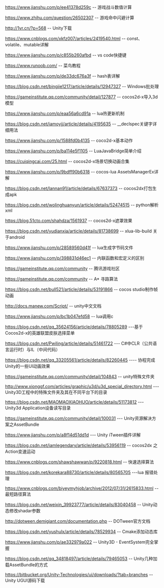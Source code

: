 https://www.jianshu.com/p/ee41378d259c  -- 游戏战斗数值计算

https://www.zhihu.com/question/26502307  -- 游戏命中闪避计算

http://1vr.cn/?p=568    -- Unity下载

https://www.cnblogs.com/xkfz007/articles/2419540.html   -- const、volatile、mutable详解

https://www.jianshu.com/p/c855b260afbd   -- vs code快捷键

https://www.runoob.com/   -- 菜鸟教程

https://www.jianshu.com/p/de33dc676a3f   -- hash表详解

https://blog.csdn.net/bingjie1217/article/details/12947327   -- Windows批处理

https://gameinstitute.qq.com/community/detail/127877   -- cocos2d-x导入3d模型

https://www.jianshu.com/p/eaa56a6cd91a   -- lua热更新机制

https://blog.csdn.net/iamoyjj/article/details/4195635   -- __declspec关键字详细用法

https://www.jianshu.com/p/1588fd0b4135   -- coco2d-x基本动作

https://www.jianshu.com/p/ba114e5f1105   -- LuaJavaBridge简单介绍

https://cuiqingcai.com/25.html   -- cocos2d-x场景切换动画合集

https://www.jianshu.com/p/9bdff90b6318   -- cocos-lua AssetsManagerEx详解

https://blog.csdn.net/lannan91/article/details/67637373    -- cocos2dx打包生成apk

https://blog.csdn.net/wolinghuanyun/article/details/52474515  -- python解析xml

https://blog.51cto.com/shahdza/1561937 -- cocos2d-x遮罩效果

https://blog.csdn.net/yudianxia/article/details/81738699   -- xlua-lib-build 关于android

https://www.jianshu.com/p/28589560d41f  -- lua生成字节码文件

https://www.jianshu.com/p/398831d46ec1  -- 内联函数和宏定义的区别

https://gameinstitute.qq.com/community    -- 腾讯游戏社区

https://gameinstitute.qq.com/community -- A* 寻路算法

https://blog.csdn.net/bull521/article/details/53191866    -- cocos studio制作帧动画

http://docs.manew.com/Script/     -- unity中文文档

https://www.jianshu.com/p/bc1b047efd58   -- lua调用c

https://blog.csdn.net/qq_35624156/article/details/78805289   ---基于Cocos2d-x的英雄联盟皮肤选择菜单

https://blog.csdn.net/Pwiling/article/details/51461722  --- C#中CLR（公共语言运行时）与IL（中间代码）

https://blog.csdn.net/qq_33205561/article/details/82260445     ----  协程完成Unity的一些UI动画效果

https://gameinstitute.qq.com/community/detail/104843   -- unity特殊文件夹

http://www.xionggf.com/articles/graphic/u3d/u3d_special_directory.html   --- Unity3D工程中的特殊文件夹及其在不同平台下的目录

https://blog.csdn.net/MAOMAOXIAOHUO/article/details/51173812  --- Unity3d Application设备读写目录

https://gameinstitute.qq.com/community/detail/100031   --- Unity资源解决方案之AssetBundle

https://www.jianshu.com/p/a8f14d51dd1d   --- Unity iTween插件详解 

https://blog.csdn.net/iamlegendary/article/details/53956119   -- cocos2dx 之Action变速运动

https://www.cnblogs.com/shawshawwan/p/9220818.html   -- 快速选择算法

https://blog.csdn.net/korekara88730/article/details/80565705  ---lua 报错处理

https://www.cnblogs.com/biyeymyhjob/archive/2012/07/31/2615833.html   -- 最短路径算法

https://blog.csdn.net/weixin_39923777/article/details/83040458   -- Unity动态修改shadar参数

http://dotween.demigiant.com/documentation.php   -- DOTween官方文档

https://blog.csdn.net/yushulx/article/details/78529934   -- Cmake添加动态库

https://www.jianshu.com/p/ae332979a022  -- Unity3D - EventSystem完全掌握

https://blog.csdn.net/qq_34818497/article/details/79465053   -- Unity几种加载AssetBundle的方式

https://bitbucket.org/Unity-Technologies/ui/downloads/?tab=branches   --Unity UGUI源码下载
